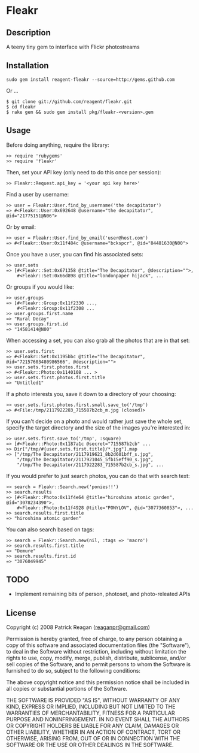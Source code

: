 # Fleakr

## Description

A teeny tiny gem to interface with Flickr photostreams

## Installation

    sudo gem install reagent-fleakr --source=http://gems.github.com
    
Or ...

    $ git clone git://github.com/reagent/fleakr.git
    $ cd fleakr
    $ rake gem && sudo gem install pkg/fleakr-<version>.gem

## Usage

Before doing anything, require the library:

    >> require 'rubygems'
    >> require 'fleakr'

Then, set your API key (only need to do this once per session):

    >> Fleakr::Request.api_key = '<your api key here>'
    
Find a user by username:

    >> user = Fleakr::User.find_by_username('the decapitator')
    => #<Fleakr::User:0x692648 @username="the decapitator", @id="21775151@N06">

Or by email:

    >> user = Fleakr::User.find_by_email('user@host.com')
    => #<Fleakr::User:0x11f484c @username="bckspcr", @id="84481630@N00">

Once you have a user, you can find his associated sets:

    >> user.sets
    => [#<Fleakr::Set:0x671358 @title="The Decapitator", @description="">, 
        #<Fleakr::Set:0x66d898 @title="londonpaper hijack", ...

Or groups if you would like:
    
    >> user.groups
    => [#<Fleakr::Group:0x11f2330 ..., 
        #<Fleakr::Group:0x11f2308 ...
    >> user.groups.first.name
    => "Rural Decay"
    >> user.groups.first.id
    => "14581414@N00"

When accessing a set, you can also grab all the photos that are in that set:

    >> user.sets.first
    => #<Fleakr::Set:0x1195bbc @title="The Decapitator", @id="72157603480986566", @description="">
    >> user.sets.first.photos.first
    => #<Fleakr::Photo:0x1140108 ... >
    >> user.sets.first.photos.first.title
    => "Untitled1"
    
If a photo interests you, save it down to a directory of your choosing:

    >> user.sets.first.photos.first.small.save_to('/tmp')
    => #<File:/tmp/2117922283_715587b2cb_m.jpg (closed)>
    
If you can't decide on a photo and would rather just save the whole set, specify the target directory 
and the size of the images you're interested in:

    >> user.sets.first.save_to('/tmp', :square)
    => [#<Fleakr::Photo:0x1187a1c @secret="715587b2cb" ...
    >> Dir["/tmp/#{user.sets.first.title}/*.jpg"].map
    => ["/tmp/The Decapitator/2117919621_8b2d601bff_s.jpg", 
        "/tmp/The Decapitator/2117921045_5fb15eff90_s.jpg", 
        "/tmp/The Decapitator/2117922283_715587b2cb_s.jpg", ...

If you would prefer to just search photos, you can do that with search text:

    >> search = Fleakr::Search.new('ponies!!')
    >> search.results
    => [#<Fleakr::Photo:0x11f4e64 @title="hiroshima atomic garden", @id="3078234390">, 
        #<Fleakr::Photo:0x11f4928 @title="PONYLOV", @id="3077360853">, ...
    >> search.results.first.title
    => "hiroshima atomic garden"

You can also search based on tags:

    >> search = Fleakr::Search.new(nil, :tags => 'macro')
    >> search.results.first.title
    => "Demure"
    >> search.results.first.id
    => "3076049945"

## TODO

* Implement remaining bits of person, photoset, and photo-releated APIs
        
## License

Copyright (c) 2008 Patrick Reagan (reaganpr@gmail.com)

Permission is hereby granted, free of charge, to any person
obtaining a copy of this software and associated documentation
files (the "Software"), to deal in the Software without
restriction, including without limitation the rights to use,
copy, modify, merge, publish, distribute, sublicense, and/or sell
copies of the Software, and to permit persons to whom the
Software is furnished to do so, subject to the following
conditions:

The above copyright notice and this permission notice shall be
included in all copies or substantial portions of the Software.

THE SOFTWARE IS PROVIDED "AS IS", WITHOUT WARRANTY OF ANY KIND,
EXPRESS OR IMPLIED, INCLUDING BUT NOT LIMITED TO THE WARRANTIES
OF MERCHANTABILITY, FITNESS FOR A PARTICULAR PURPOSE AND
NONINFRINGEMENT. IN NO EVENT SHALL THE AUTHORS OR COPYRIGHT
HOLDERS BE LIABLE FOR ANY CLAIM, DAMAGES OR OTHER LIABILITY,
WHETHER IN AN ACTION OF CONTRACT, TORT OR OTHERWISE, ARISING
FROM, OUT OF OR IN CONNECTION WITH THE SOFTWARE OR THE USE OR
OTHER DEALINGS IN THE SOFTWARE.
